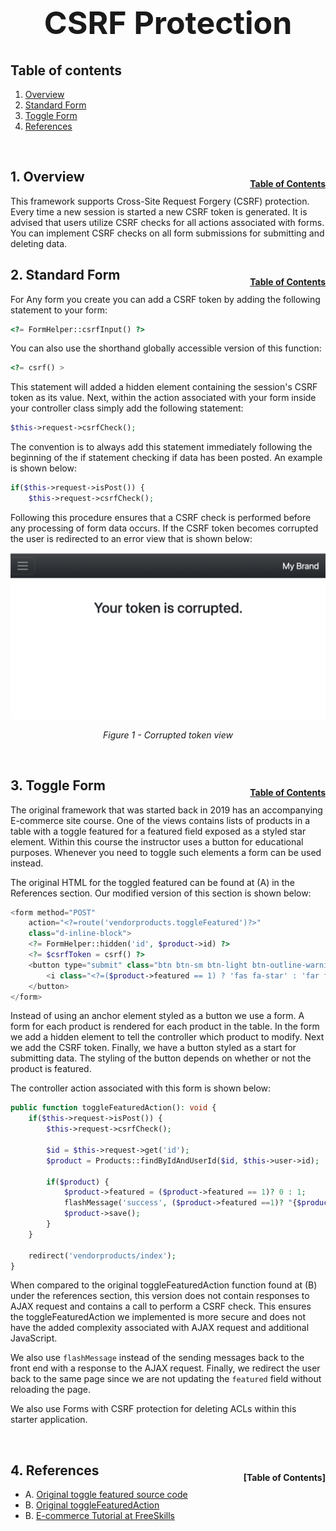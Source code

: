 <h1 style="font-size: 50px; text-align: center;">CSRF Protection</h1>

## Table of contents
1. [Overview](#overview)
2. [Standard Form](#standard-form)
3. [Toggle Form](#toggle-form)
4. [References](#references)

<br>

## 1. Overview <a id="overview"></a><span style="float: right; font-size: 14px; padding-top: 15px;">[Table of Contents](#table-of-contents)</span>
This framework supports Cross-Site Request Forgery (CSRF) protection.  Every time a new session is started a new CSRF token is generated.  It is advised that users utilize CSRF checks for all actions associated with forms.  You can implement CSRF checks on all form submissions for submitting and deleting data.
<br>

## 2. Standard Form <a id="standard-form"></a><span style="float: right; font-size: 14px; padding-top: 15px;">[Table of Contents](#table-of-contents)</span>
For Any form you create you can add a CSRF token by adding the following statement to your form:

```php
<?= FormHelper::csrfInput() ?>
```

You can also use the shorthand globally accessible version of this function:
```php
<?= csrf() >
```

This statement will added a hidden element containing the session's CSRF token as its value.  Next, within the action associated with your form inside your controller class simply add the following statement:

```php
$this->request->csrfCheck();
```

The convention is to always add this statement immediately following the beginning of the if statement checking if data has been posted.  An example is shown below:

```php
if($this->request->isPost()) {
    $this->request->csrfCheck();
```

Following this procedure ensures that a CSRF check is performed before any processing of form data occurs.  If the CSRF token becomes corrupted the user is redirected to an error view that is shown below:

<div style="text-align: center;">
  <img src="assets/corrupted_token.png" alt="Corrupted token view">
  <p style="font-style: italic;">Figure 1 - Corrupted token view</p>
</div>
<br>

## 3. Toggle Form <a id="toggle-form"></a><span style="float: right; font-size: 14px; padding-top: 15px;">[Table of Contents](#table-of-contents)</span>
The original framework that was started back in 2019 has an accompanying E-commerce site course.  One of the views contains lists of products in a table with a toggle featured for a featured field exposed as a styled star element.  Within this course the instructor uses a button for educational purposes. Whenever you need to toggle such elements a form can be used instead.

The original HTML for the toggled featured can be found at (A) in the References section.  Our modified version of this section is shown below:

```php
<form method="POST" 
    action="<?=route('vendorproducts.toggleFeatured')?>" 
    class="d-inline-block">
    <?= FormHelper::hidden('id', $product->id) ?>
    <?= $csrfToken = csrf() ?>
    <button type="submit" class="btn btn-sm btn-light btn-outline-warning" title="Toggle Featured">
        <i class="<?=($product->featured == 1) ? 'fas fa-star' : 'far fa-star'?>"></i>
    </button>
</form>
```

Instead of using an anchor element styled as a button we use a form.  A form for each product is rendered for each product in the table.  In the form we add a hidden element to tell the controller which product to modify.  Next we add the CSRF token.  Finally, we have a button styled as a start for submitting data.  The styling of the button depends on whether or not the product is featured.  

The controller action associated with this form is shown below:
```php
public function toggleFeaturedAction(): void {
    if($this->request->isPost()) {
        $this->request->csrfCheck();

        $id = $this->request->get('id');
        $product = Products::findByIdAndUserId($id, $this->user->id);

        if($product) {
            $product->featured = ($product->featured == 1)? 0 : 1;
            flashMessage('success', ($product->featured ==1)? "{$product->name} is now featured." : "{$product->name} is no longer featured.");
            $product->save();
        }
    }

    redirect('vendorproducts/index');
}
```

When compared to the original toggleFeaturedAction function found at (B) under the references section, this version does not contain responses to AJAX request and contains a call to perform a CSRF check.  This ensures the toggleFeaturedAction we implemented is more secure and does not have the added complexity associated with AJAX request and additional JavaScript.

We also use `flashMessage` instead of the sending messages back to the front end with a response to the AJAX request.  Finally, we redirect the user back to the same page since we are not updating the `featured` field without reloading the page.

We also use Forms with CSRF protection for deleting ACLs within this starter application.

<br>

## 4. References <a id="references"></a><span style="float: right; font-size: 14px; padding-top: 15px;">[Table of Contents]
* A. [Original toggle featured source code](https://bitbucket.org/parhamcurtis/live-ecommerce-youtube-course/src/master/app/views/adminproducts/index.php)
* B. [Original toggleFeaturedAction](https://bitbucket.org/parhamcurtis/live-ecommerce-youtube-course/src/master/app/controllers/AdminproductsController.php)
* B. [E-commerce Tutorial at FreeSkills](https://www.youtube.com/playlist?list=PLFPkAJFH7I0lVlYzLN-d26fscWAk30-2n)